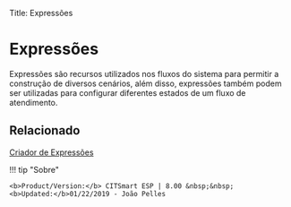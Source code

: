 Title: Expressões

# Expressões

Expressões são recursos utilizados nos fluxos do sistema para permitir a construção de diversos cenários, além disso, expressões também podem ser utilizadas para configurar diferentes estados de um fluxo de atendimento.

## Relacionado

[Criador de Expressões][1]

[1]:/pt-br/citsmart-esp-8/platform-administration/flow-maintenance/expressions-creator.html


!!! tip "Sobre"

    <b>Product/Version:</b> CITSmart ESP | 8.00 &nbsp;&nbsp;
    <b>Updated:</b>01/22/2019 - João Pelles  
